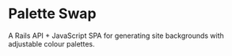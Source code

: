# Palette Swap
A Rails API + JavaScript SPA for generating site backgrounds with adjustable colour palettes.
